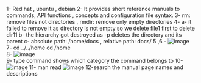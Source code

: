 1-	Red hat , ubuntu , debian 
2-	It provides short reference manuals to commands, API functions , concepts and configuration file syntax.
3-	rm: remove files not directories , rmdir: remove only empty directories
4-	a- it failed to remove it as directory is not empty so we delete file1 first to delete dir11
    b- the hierarchy got destroyed as -p deletes the directory and its parent
    c- absolute path: /home/docs  , relative path: docs/
5 ,6 -
![image](https://github.com/Somiahamdy/Embedded_Linux/assets/89600235/f25c655c-9e69-461e-9257-b21b2451a350)  
7- cd  ../../home
     cd /home      
8-  ![image](https://github.com/Somiahamdy/Embedded_Linux/assets/89600235/43d65e5b-29b2-4317-a5c5-79b22fd28493)      
9- type command shows which category the command belongs to 
10-  ![image](https://github.com/Somiahamdy/Embedded_Linux/assets/89600235/e86cd7cd-54db-46bb-8ac4-261591052ef3)
11- man read 
![image](https://github.com/Somiahamdy/Embedded_Linux/assets/89600235/b2cbd976-d880-4c58-baba-05b8909e7cbe)
12-search the manual page names and descriptions

 

